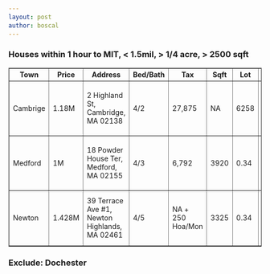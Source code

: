 ```yaml
---
layout: post
author: boscal
---
```

### Houses within 1 hour to MIT, < 1.5mil, > 1/4 acre, > 2500 sqft

<table border="1">
<tr>	
<th>Town</th>
<th>Price</th>
<th>Address</th>
<th>Bed/Bath</th>
<th>Tax</th>
<th>Sqft</th>
<th>Lot</th>
<th>YearBuilt</th>
<th>ToMIT</th>
<th>DatesOut</th>
<th>Note</th>
<th>Link</th>
</tr>
<tr>
<td>Cambrige</td>
<td>1.18M</td>
<td>2 Highland St, Cambridge, MA 02138</td>
<td>4/2</td>
<td>27,875</td>
<td>NA</td>
<td>6258</td>
<td>1866</td>
<td>9 min</td>
<td>3/12/2020</td>
<td>Est 1.2M</td>
<td><a href="https://www.zillow.com/homedetails/2-Highland-St-Cambridge-MA-02138/56438933_zpid/?" target="_blank"><img src="/assets/images/Cambridge_2HighlandSt.png" width="150" height=
"100"></a></td>
</tr>

<tr>
<td>Medford</td>
<td>1M</td>
<td>18 Powder House Ter, Medford, MA 02155</td>
<td>4/3</td>
<td>6,792</td>
<td>3920</td>
<td>0.34</td>
<td>1960</td>
<td>15 min</td>
<td>4/8/2020</td>
<td>Est 0.9M</td>
<td><a href="https://www.zillow.com/homedetails/18-Powder-House-Ter-Medford-MA-02155/56278225_zpid/?" target="_blank"><img src="/assets/images/Medford_18PowderHouseTer.png" width="150" height="100"></a></td>
</tr>

<tr>
<td>Newton</td>
<td>1.428M</td>
<td>39 Terrace Ave #1, Newton Highlands, MA 02461</td>
<td>4/5</td>
<td>NA + 250 Hoa/Mon</td>
<td>3325</td>
<td>0.34</td>
<td>1885</td>
<td>19 min</td>
<td>3/14/2020</td>
<td>Est 1.4M</td>
<td><a href="https://www.zillow.com/homedetails/39-Terrace-Ave-1-Newton-Highlands-MA-02461/2080548453_zpid/?" target="_blank"><img src="/assets/images/NewtonHighlands_39TerraceAve.png" width="150" height="100"></a></td>
</tr>


			
</table>

### Exclude: Dochester
